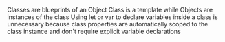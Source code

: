 Classes are blueprints of an Object 
Class is a template while Objects are instances of the class 
Using let or var to declare variables inside a class is unnecessary because class properties are automatically scoped to the class instance and don't require explicit variable declarations
